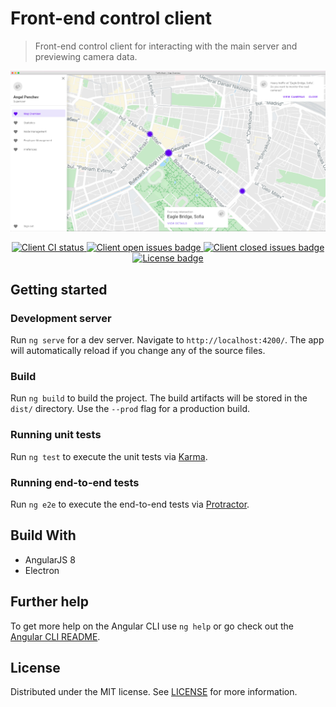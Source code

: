 # Front-end control client
> Front-end control client for interacting with the main server and previewing camera data.

<p align="center">
<img src="../docs/presentations/first-term/assets/ui/mid.jpg" alt="Client preview">
</p>

<p align="center">
<a href="https://github.com/braind3d/traffic-brain/actions?query=workflow%3A%22Client+CI">
<img src="https://img.shields.io/github/workflow/status/braind3d/traffic-brain/Client+CI?style=flat-square" alt="Client CI status">
</a>

<a href="https://github.com/braind3d/traffic-brain/issues?q=is%3Aopen+is%3Aissue+label%3Aclient">
<img src="https://img.shields.io/github/issues-raw/braind3d/traffic-brain/client?label=open%20issues&style=flat-square" alt="Client open issues badge">
</a>

<a href="https://github.com/braind3d/traffic-brain/issues?q=is%3Aissue+label%3Aclient+is%3Aclosed">
<img src="https://img.shields.io/github/issues-closed-raw/braind3d/traffic-brain/client?label=closed%20issues&style=flat-square" alt="Client closed issues badge">
</a>

<a href="LICENSE">
<img src="https://img.shields.io/github/license/braind3d/traffic-brain?style=flat-square" alt="License badge">
</a>
</p>

## Getting started
### Development server
Run `ng serve` for a dev server. Navigate to `http://localhost:4200/`. The app will automatically reload if you change any of the source files.

### Build
Run `ng build` to build the project. The build artifacts will be stored in the `dist/` directory. Use the `--prod` flag for a production build.

### Running unit tests
Run `ng test` to execute the unit tests via [Karma](https://karma-runner.github.io).

### Running end-to-end tests
Run `ng e2e` to execute the end-to-end tests via [Protractor](http://www.protractortest.org/).

## Build With
- AngularJS 8
- Electron

## Further help
To get more help on the Angular CLI use `ng help` or go check out the [Angular CLI README](https://github.com/angular/angular-cli/blob/master/README.md).

## License
Distributed under the MIT license. See [LICENSE](LICENSE) for more information.